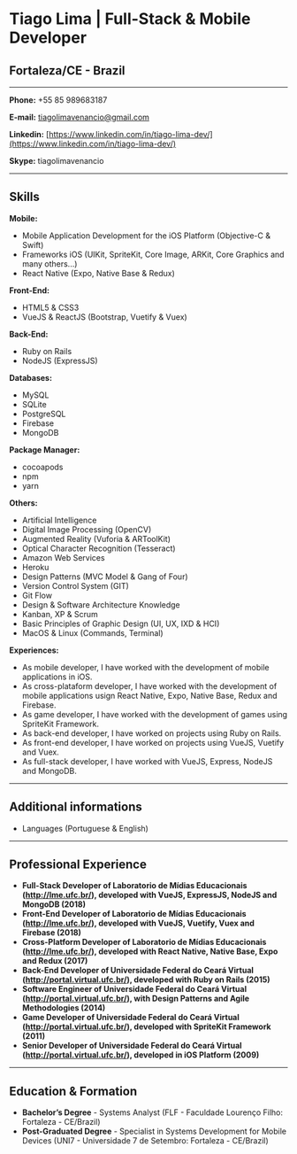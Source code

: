 # Tiago Lima | Full-Stack & Mobile Developer
## Fortaleza/CE - Brazil

---

**Phone:** +55 85 989683187

**E-mail:** tiagolimavenancio@gmail.com

**Linkedin:** [https://www.linkedin.com/in/tiago-lima-dev/](https://www.linkedin.com/in/tiago-lima-dev/)

**Skype:** tiagolimavenancio

---

## Skills


**Mobile:**
* Mobile Application Development for the iOS Platform (Objective-C & Swift) 
* Frameworks iOS (UIKit, SpriteKit, Core Image, ARKit, Core Graphics and many others...)
* React Native (Expo, Native Base & Redux)


**Front-End:**
* HTML5 & CSS3
* VueJS & ReactJS (Bootstrap, Vuetify & Vuex)


**Back-End:**
* Ruby on Rails
* NodeJS (ExpressJS)


**Databases:**
* MySQL
* SQLite
* PostgreSQL
* Firebase
* MongoDB

**Package Manager:**
* cocoapods
* npm
* yarn


**Others:**
* Artificial Intelligence
* Digital Image Processing (OpenCV)
* Augmented Reality (Vuforia & ARToolKit)
* Optical Character Recognition (Tesseract)
* Amazon Web Services
* Heroku
* Design Patterns (MVC Model & Gang of Four)
* Version Control System (GIT)
* Git Flow
* Design & Software Architecture Knowledge
* Kanban, XP & Scrum
* Basic Principles of Graphic Design (UI, UX, IXD & HCI)
* MacOS & Linux (Commands, Terminal)


**Experiences:**
* As mobile developer, I have worked with the development of mobile applications in iOS.
* As cross-plataform developer, I have worked with the development of mobile applications usign React Native, Expo, Native Base, Redux and Firebase.
* As game developer, I have worked with the development of games using SpriteKit Framework.
* As back-end developer, I have worked on projects using Ruby on Rails.
* As front-end developer, I have worked on projects using VueJS, Vuetify and Vuex.
* As full-stack developer, I have worked with VueJS, Express, NodeJS and MongoDB.



---

## Additional informations

* Languages (Portuguese & English)

---

## Professional Experience
* **Full-Stack Developer of Laboratorio de Mídias Educacionais (http://lme.ufc.br/), developed with VueJS, ExpressJS, NodeJS and MongoDB (2018)**
* **Front-End Developer of Laboratorio de Mídias Educacionais (http://lme.ufc.br/), developed with VueJS, Vuetify, Vuex and Firebase (2018)**
* **Cross-Platform Developer of Laboratorio de Mídias Educacionais (http://lme.ufc.br/), developed with React Native, Native Base, Expo and Redux (2017)**
* **Back-End Developer of Universidade Federal do Ceará Virtual (http://portal.virtual.ufc.br/), developed with Ruby on Rails (2015)**
* **Software Engineer of Universidade Federal do Ceará Virtual (http://portal.virtual.ufc.br/), with Design Patterns and Agile Methodologies (2014)**
* **Game Developer of Universidade Federal do Ceará Virtual (http://portal.virtual.ufc.br/), developed with SpriteKit Framework (2011)**
* **Senior Developer of Universidade Federal do Ceará Virtual (http://portal.virtual.ufc.br/), developed in iOS Platform (2009)**


---

## Education & Formation

* **Bachelor’s Degree** - Systems Analyst (FLF - Faculdade Lourenço Filho: Fortaleza - CE/Brazil)
* **Post-Graduated Degree** - Specialist in Systems Development for Mobile Devices (UNI7 - Universidade 7 de Setembro: Fortaleza - CE/Brazil)

